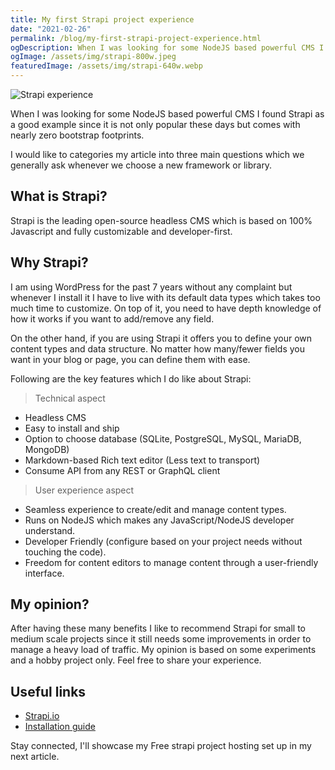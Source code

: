 ```yaml
---
title: My first Strapi project experience
date: "2021-02-26"
permalink: /blog/my-first-strapi-project-experience.html
ogDescription: When I was looking for some NodeJS based powerful CMS I found Strapi as a good example since it is not only popular these days but comes with nearly zero bootstrap footprints.
ogImage: /assets/img/strapi-800w.jpeg
featuredImage: /assets/img/strapi-640w.webp
---
```


<picture>
  <source srcset="/assets/img/strapi-800w.webp" media="(min-width: 1000px)">
  <source srcset="/assets/img/strapi-640w.webp" media="(min-width: 800px)">
  <img srcset="/assets/img/strapi-320w.webp" alt="Strapi experience" loading="lazy">
</picture>

When I was looking for some NodeJS based powerful CMS I found Strapi as a good example since it is not only popular these days but comes with nearly zero bootstrap footprints.

I would like to categories my article into three main questions which we generally ask whenever we choose a new framework or library.

## What is Strapi?

Strapi is the leading open-source headless CMS which is based on 100% Javascript and fully customizable and developer-first.

## Why Strapi?

I am using WordPress for the past 7 years without any complaint but whenever I install it I have to live with its default data types which takes too much time to customize. On top of it, you need to have depth knowledge of how it works if you want to add/remove any field.

On the other hand, if you are using Strapi it offers you to define your own content types and data structure. No matter how many/fewer fields you want in your blog or page, you can define them with ease.

Following are the key features which I do like about Strapi:

> Technical aspect

- Headless CMS
- Easy to install and ship
- Option to choose database (SQLite, PostgreSQL, MySQL, MariaDB, MongoDB)
- Markdown-based Rich text editor (Less text to transport)
- Consume API from any REST or GraphQL client

> User experience aspect

- Seamless experience to create/edit and manage content types.
- Runs on NodeJS which makes any JavaScript/NodeJS developer understand.
- Developer Friendly (configure based on your project needs without touching the code).
- Freedom for content editors to manage content through a user-friendly interface.

## My opinion?

After having these many benefits I like to recommend Strapi for small to medium scale projects since it still needs some improvements in order to manage a heavy load of traffic. My opinion is based on some experiments and a hobby project only. Feel free to share your experience.

## Useful links

- [Strapi.io](https://strapi.io/)
- [Installation guide](https://strapi.io/documentation/developer-docs/latest/getting-started/installation.html#installation-guides)

Stay connected, I'll showcase my Free strapi project hosting set up in my next article.
